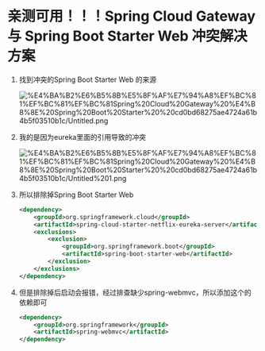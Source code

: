 # 亲测可用！！！Spring Cloud Gateway 与 Spring Boot Starter Web 冲突解决方案

1. 找到冲突的Spring Boot Starter Web 的来源

    ![%E4%BA%B2%E6%B5%8B%E5%8F%AF%E7%94%A8%EF%BC%81%EF%BC%81%EF%BC%81Spring%20Cloud%20Gateway%20%E4%B8%8E%20Spring%20Boot%20Starter%20%20cd0bd68275ae4724a61b4b5f03510b1c/Untitled.png](%E4%BA%B2%E6%B5%8B%E5%8F%AF%E7%94%A8%EF%BC%81%EF%BC%81%EF%BC%81Spring%20Cloud%20Gateway%20%E4%B8%8E%20Spring%20Boot%20Starter%20%20cd0bd68275ae4724a61b4b5f03510b1c/Untitled.png)

2. 我的是因为eureka里面的引用导致的冲突

    ![%E4%BA%B2%E6%B5%8B%E5%8F%AF%E7%94%A8%EF%BC%81%EF%BC%81%EF%BC%81Spring%20Cloud%20Gateway%20%E4%B8%8E%20Spring%20Boot%20Starter%20%20cd0bd68275ae4724a61b4b5f03510b1c/Untitled%201.png](%E4%BA%B2%E6%B5%8B%E5%8F%AF%E7%94%A8%EF%BC%81%EF%BC%81%EF%BC%81Spring%20Cloud%20Gateway%20%E4%B8%8E%20Spring%20Boot%20Starter%20%20cd0bd68275ae4724a61b4b5f03510b1c/Untitled%201.png)

3. 所以排除掉Spring Boot Starter Web

    ```xml
    <dependency>
        <groupId>org.springframework.cloud</groupId>
        <artifactId>spring-cloud-starter-netflix-eureka-server</artifactId>
        <exclusions>
            <exclusion>
                <groupId>org.springframework.boot</groupId>
                <artifactId>spring-boot-starter-web</artifactId>
            </exclusion>
        </exclusions>
    </dependency>
    ```

4. 但是排除掉后启动会报错，经过排查缺少spring-webmvc，所以添加这个的依赖即可

    ```xml
    <dependency>
        <groupId>org.springframework</groupId>
        <artifactId>spring-webmvc</artifactId>
    </dependency>
    ```